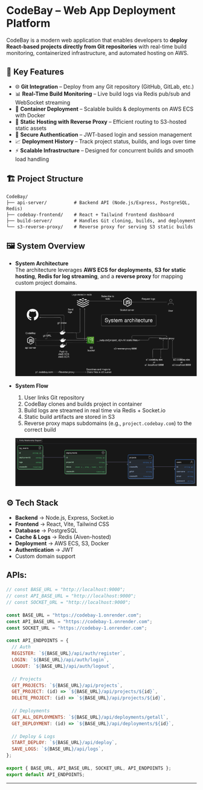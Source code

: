 # CodeBay – Web App Deployment Platform

CodeBay is a modern web application that enables developers to **deploy React-based projects directly from Git repositories** with real-time build monitoring, containerized infrastructure, and automated hosting on AWS.

## 🚀 Key Features

- 🌐 **Git Integration** – Deploy from any Git repository (GitHub, GitLab, etc.)
- 📊 **Real-Time Build Monitoring** – Live build logs via Redis pub/sub and WebSocket streaming
- 🐳 **Container Deployment** – Scalable builds & deployments on AWS ECS with Docker
- 📁 **Static Hosting with Reverse Proxy** – Efficient routing to S3-hosted static assets
- 🔐 **Secure Authentication** – JWT-based login and session management
- 📈 **Deployment History** – Track project status, builds, and logs over time
- ⚡ **Scalable Infrastructure** – Designed for concurrent builds and smooth load handling

## 🏗 Project Structure

```
CodeBay/
├── api-server/          # Backend API (Node.js/Express, PostgreSQL, Redis)
├── codebay-frontend/    # React + Tailwind frontend dashboard
├── build-server/        # Handles Git cloning, builds, and deployment
└── s3-reverse-proxy/    # Reverse proxy for serving S3 static builds
```

## 🖼 System Overview

- **System Architecture**  
    The architecture leverages **AWS ECS for deployments**, **S3 for static hosting**, **Redis for log streaming**, and a **reverse proxy** for mapping custom project domains.
    
    ![System Architecture](https://github.com/Siuumanth/CodeBay/blob/main/notes/sysdesign.png)
  
- **System Flow**
    1. User links Git repository
    2. CodeBay clones and builds project in container
    3. Build logs are streamed in real time via Redis + Socket.io
    4. Static build artifacts are stored in S3
    5. Reverse proxy maps subdomains (e.g., `project.codebay.com`) to the correct build
    
    ![Schema](https://github.com/Siuumanth/CodeBay/blob/main/notes/db.png?raw=true)
    

## ⚙️ Tech Stack
    
- **Backend** → Node.js, Express, Socket.io
- **Frontend** → React, Vite, Tailwind CSS
- **Database** → PostgreSQL
- **Cache & Logs** → Redis (Aiven-hosted)
- **Deployment** → AWS ECS, S3, Docker
- **Authentication** → JWT
- Custom domain support

## APIs:
```js
// const BASE_URL = "http://localhost:9000";
// const API_BASE_URL = "http://localhost:9000";
// const SOCKET_URL = "http://localhost:9000";

const BASE_URL = "https://codebay-1.onrender.com";
const API_BASE_URL = "https://codebay-1.onrender.com";
const SOCKET_URL = "https://codebay-1.onrender.com";

const API_ENDPOINTS = {
  // Auth
  REGISTER: `${BASE_URL}/api/auth/register`,
  LOGIN: `${BASE_URL}/api/auth/login`,
  LOGOUT: `${BASE_URL}/api/auth/logout`,

  // Projects
  GET_PROJECTS: `${BASE_URL}/api/projects`,
  GET_PROJECT: (id) => `${BASE_URL}/api/projects/${id}`,
  DELETE_PROJECT: (id) => `${BASE_URL}/api/projects/${id}`,

  // Deployments
  GET_ALL_DEPLOYMENTS: `${BASE_URL}/api/deployments/getall`,
  GET_DEPLOYMENT: (id) => `${BASE_URL}/api/deployments/${id}`,

  // Deploy & Logs
  START_DEPLOY: `${BASE_URL}/api/deploy`,
  SAVE_LOGS: `${BASE_URL}/api/logs`,
};

export { BASE_URL, API_BASE_URL, SOCKET_URL, API_ENDPOINTS };
export default API_ENDPOINTS;

```

---

